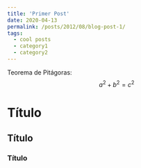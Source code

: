 ```yaml
---
title: 'Primer Post'
date: 2020-04-13
permalink: /posts/2012/08/blog-post-1/
tags:
  - cool posts
  - category1
  - category2
---
```

Teorema de Pitágoras:
$$ a^2+b^2=c^2 $$ 

# Título
## Título
### Título
